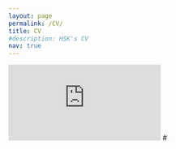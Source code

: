 ```yaml
---
layout: page
permalink: /CV/
title: CV
#description: HSK's CV 
nav: true
---
```


<embed src="https://hskenagy.github.io/assets/pdf/Kenagy_CV.pdf" type="application/pdf"/>
#<object data="../assets/pdf/Kenagy_CV.pdf" width="1000" height="1000" type='application/pdf'></object>
